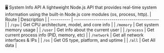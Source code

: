 🖥️ System Info API
A lightweight Node.js API that provides real-time system information using the built-in Node.js core modules (os, process, http).
| Route      | Description                                 |
| ---------- | ------------------------------------------- |
| `/cpu`     | Get CPU architecture, model, and core info  |
| `/memory`  | Get system memory usage                     |
| `/user`    | Get info about the current user             |
| `/process` | Get current process info (PID, memory, etc) |
| `/network` | Get all network interfaces & IPs            |
| `/os`      | Get OS type, platform, and uptime           |
| `/all`     | Get All data                                |

